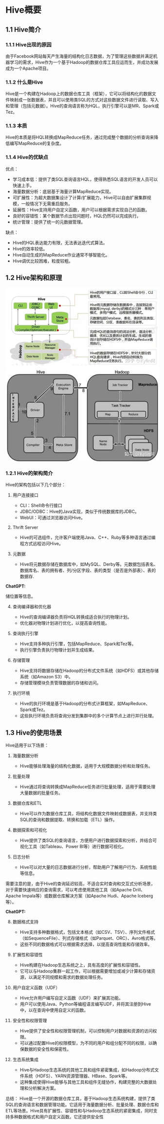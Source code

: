 Hive概要
======

1.1 Hive简介
----------

### 1.1.1 Hive出现的原因

由于Facebook网站每天产生海量的结构化日志数据，为了管理这些数据并满足机器学习的需求，Hive作为一个基于Hadoop的数据仓库工具应运而生，并成功发展成为一个Apache项目。

### 1.1.2 什么是Hive

Hive是一个构建在Hadoop上的数据仓库工具（框架），它可以将结构化的数据文件映射成一张数据表，并且可以使用类SQL的方式对这些数据文件进行读取、写入和管理（包括元数据）。Hive的查询语言称为HQL，执行引擎可以是MR、Spark或Tez。

### 1.1.3 本质

Hive的本质是将HQL转换成MapReduce任务，通过完成整个数据的分析查询来降低编写MapReduce的复杂度。

### 1.1.4 Hive的优缺点

优点：

* 学习成本低：提供了类SQL查询语言HQL，使得熟悉SQL语言的开发人员可以快速上手。
* 海量数据分析：底层基于海量计算MapReduce实现。
* 可扩展性：为超大数据集设计了计算/扩展能力，Hive可以自由扩展集群规模，一般情况下无需重启服务。
* 延展性：Hive支持用户自定义函数，用户可以根据需求实现自己的函数。
* 良好的容错性：某个数据节点出现问题时，HQL仍然可以完成执行。
* 统计管理：提供了统一的元数据管理。

缺点：

* Hive的HQL表达能力有限，无法表达迭代式算法。
* Hive的效率较低。
* Hive自动生成的MapReduce作业通常不够智能化。
* Hive调优比较困难，粒度较粗。

1.2 Hive架构和原理
-------------
![img.png](image/hive架构简介.png)
![img.png](image/hive架构.png)
### 1.2.1 Hive的架构简介

Hive的架构包括以下几个部分：

1. 用户连接接口

    * CLI：Shell命令行接口
    * JDBC/ODBC：Hive的Java实现，类似于传统数据库的JDBC。
    * WebUI：可通过浏览器访问Hive。
2. Thrift Server

    * Hive的可选组件，允许客户端使用Java、C++、Ruby等多种语言通过编程方式远程访问Hive。
3. 元数据

    * Hive将元数据存储在数据库中，如MySQL、Derby等。元数据包括表名、数据库名、表的拥有者、列/分区字段、表的类型（是否是外部表）、表的数据存.


**ChatGPT:**

储位置等信息。

4. 查询编译器和优化器

    * Hive的查询编译器负责将HQL转换成适合执行的物理计划。
    * 优化器对物理计划进行优化，以提高查询性能。
5. 查询执行引擎

    * Hive支持多种执行引擎，包括MapReduce、Spark和Tez等。
    * 执行引擎负责执行物理计划并生成结果。
6. 存储管理

    * Hive支持将数据存储在Hadoop的分布式文件系统（如HDFS）或其他存储系统（如Amazon S3）中。
    * 存储管理模块负责管理数据的存储和访问。
7. 执行环境

    * Hive的执行环境是基于Hadoop的分布式计算框架，如MapReduce、Spark或Tez。
    * 这些执行环境负责将查询分发到集群中的多个计算节点上进行并行处理。

1.3 Hive的使用场景
-------------

Hive适用于以下场景：

1. 海量数据分析

    * Hive能够处理海量的结构化数据，适用于大规模数据分析和处理任务。
2. 批量处理

    * Hive通过将查询转换成MapReduce任务进行批量处理，适用于需要处理大量数据的批量任务。
3. 数据仓库和ETL

    * Hive可以作为数据仓库工具，将结构化数据文件映射成数据表，并支持类SQL的查询和数据提取、转换和加载（ETL）操作。
4. 数据探索和可视化

    * Hive提供了类SQL的查询语言，方便用户进行数据探索和分析，并结合可视化工具（如Tableau、Power BI等）进行数据可视化。
5. 日志分析

    * Hive可以对大量的日志数据进行分析，帮助用户了解用户行为、系统性能等信息。

需要注意的是，由于Hive的查询延迟较高，不适合实时查询和交互式分析场景，对于需要快速响应的查询需求，可以考虑使用其他工具（如Apache Drill、Apache Impala等）或数据仓库解决方案（如Apache Hudi、Apache Iceberg等）。



**ChatGPT:**

8. 数据格式支持

    * Hive支持多种数据格式，包括文本格式（如CSV、TSV）、序列文件格式（如SequenceFile）、列式存储格式（如Parquet、ORC）、Avro格式等。
    * 这些不同的数据格式可以根据需求选择，以提高查询性能和存储效率。
9. 扩展性和容错性

    * Hive构建在Hadoop生态系统之上，具有高度的扩展性和容错性。
    * 它可以与Hadoop集群一起工作，可以根据需要增加或减少计算和存储资源，以满足不同规模和需求的数据处理任务。
10. 用户自定义函数（UDF）

    * Hive允许用户编写自定义函数（UDF）来扩展其功能。
    * 用户可以使用Java、Python等编程语言编写UDF，并将其注册到Hive中，以在查询中使用自定义的函数。
11. 安全性和权限管理

    * Hive提供了安全性和权限管理机制，可以控制用户对数据和资源的访问权限。
    * 可以通过配置Hive的权限模型，为不同的用户和组分配不同的权限，以确保数据的安全性和保密性。
12. 生态系统集成

    * Hive与Hadoop生态系统的其他工具和组件紧密集成，如Hadoop分布式文件系统（HDFS）、YARN资源管理器、HBase、Spark等。
    * 这种集成使得Hive能够与其他工具和组件无缝协作，构建完整的大数据处理和分析解决方案。

总结： Hive是一个开源的数据仓库工具，基于Hadoop生态系统构建，提供了类SQL的查询语言和数据管理功能。它适用于海量数据分析、批量处理、数据仓库和ETL等场景。Hive具有扩展性、容错性和与Hadoop生态系统的紧密集成，同时支持多种数据格式和用户自定义函数。它还提供安全性